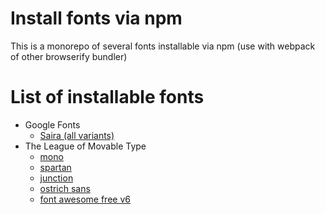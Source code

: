 # Install fonts via npm

This is a monorepo of several fonts installable via npm (use with webpack of other browserify bundler)

# List of installable fonts
- Google Fonts
    - [Saira (all variants)][saira]
- The League of Movable Type
    - [mono][league-mono]
    - [spartan][league-spartan]
    - [junction][league-junction]
    - [ostrich sans][league-ostrich-sans]
    - [font awesome free v6][font-awesome-v6]

[saira]: ./packages/saira-typeface/README.md
[league-mono]: ./packages/league-mono-typeface/README.md
[league-spartan]: ./packages/league-spartan/README.md
[league-junction]: ./packages/league-junction-typeface/README.md
[league-ostrich-sans]: ./packages/ostrich-sans/README.md
[font-awesome-v6]: ./packages/fontawesome-v6/README.md
